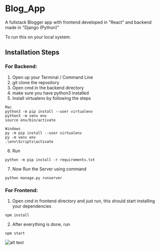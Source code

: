 # Blog_App

A fullstack Blogger app with frontend developed in "React" and backend made in "Django (Python)"

To run this on your local system: 
## Installation Steps

### For Backend:
1. Open up your Terminal / Command Line
2. git clone the repository
3. Open cmd in the backend directory
4. make sure you have python3 installed
5. Install virtualenv by following the steps 
```
Mac
python3 -m pip install --user virtualenv
python3 -m venv env
source env/bin/activate

Windows
py -m pip install --user virtualenv
py -m venv env
.\env\Scripts\activate
```
6. Run 
```
python -m pip install -r requirements.txt
```
7. Now Run the Server using command
```
python manage.py runserver
```

### For Frontend:
1. Open cmd in frontend directory and just run, this should start installing your dependencies
```
npm install
```
2. After everything is done, run
```
npm start
```


![alt text](https://i.ibb.co/vLPkV0p/Screenshot-1.png)
